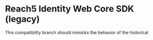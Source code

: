 # Reach5 Identity Web Core SDK (legacy)

This compatibility branch should mimicks the behavior of the historical <script> based API.

For the up to date library, check the `master` branch.